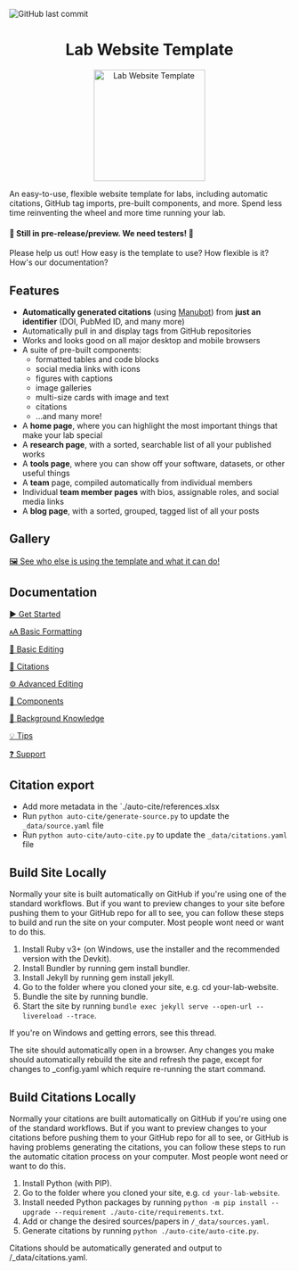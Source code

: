 ![GitHub last commit](https://img.shields.io/github/last-commit/greenelab/lab-website-template)

<h1 align="center">Lab Website Template</h1>
<p align="center">
<img height="200" src="https://raw.githubusercontent.com/greenelab/lab-website-template/main/favicons/share-thumbnail.jpg?raw=true" alt="Lab Website Template">
</p>
An easy-to-use, flexible website template for labs, including automatic citations, GitHub tag imports, pre-built components, and more.
Spend less time reinventing the wheel and more time running your lab.

#### 🔔 Still in pre-release/preview. We need testers! 🔔

Please help us out!
How easy is the template to use?
How flexible is it?
How's our documentation?

## Features

- **Automatically generated citations** (using [Manubot](https://manubot.org)) from **just an identifier** (DOI, PubMed ID, and many more)
- Automatically pull in and display tags from GitHub repositories
- Works and looks good on all major desktop and mobile browsers
- A suite of pre-built components:
  - formatted tables and code blocks
  - social media links with icons
  - figures with captions
  - image galleries
  - multi-size cards with image and text
  - citations
  - ...and many more!
- A **home page**, where you can highlight the most important things that make your lab special
- A **research page**, with a sorted, searchable list of all your published works
- A **tools page**, where you can show off your software, datasets, or other useful things
- A **team** page, compiled automatically from individual members
- Individual **team member pages** with bios, assignable roles, and social media links
- A **blog page**, with a sorted, grouped, tagged list of all your posts

## Gallery

[🖼️ See who else is using the template and what it can do!](https://github.com/greenelab/lab-website-template/wiki/Gallery)

## Documentation

[▶️ Get Started](https://github.com/greenelab/lab-website-template/wiki/Get-Started)

[🗚 Basic Formatting](https://github.com/greenelab/lab-website-template/wiki/Basic-Formatting)

[📝 Basic Editing](https://github.com/greenelab/lab-website-template/wiki/Basic-Editing)

[🤖 Citations](https://github.com/greenelab/lab-website-template/wiki/Citations)

[⚙️ Advanced Editing](https://github.com/greenelab/lab-website-template/wiki/Advanced-Editing)

[🧱 Components](https://github.com/greenelab/lab-website-template/wiki/Components)

[🧠 Background Knowledge](https://github.com/greenelab/lab-website-template/wiki/Background-Knowledge)

[💡 Tips](https://github.com/greenelab/lab-website-template/wiki/Tips)

[❓ Support](https://github.com/greenelab/lab-website-template/wiki/Support)

## Citation export
- Add more metadata in the `./auto-cite/references.xlsx
- Run `python auto-cite/generate-source.py` to update the `_data/source.yaml` file
- Run `python auto-cite/auto-cite.py` to update the `_data/citations.yaml` file


## Build Site Locally
Normally your site is built automatically on GitHub if you're using one of the standard workflows. But if you want to preview changes to your site before pushing them to your GitHub repo for all to see, you can follow these steps to build and run the site on your computer. Most people wont need or want to do this.

1. Install Ruby v3+ (on Windows, use the installer and the recommended version with the Devkit).
2. Install Bundler by running gem install bundler.
3. Install Jekyll by running gem install jekyll.
4. Go to the folder where you cloned your site, e.g. cd your-lab-website.
5. Bundle the site by running bundle.
6. Start the site by running `bundle exec jekyll serve --open-url --livereload --trace`.
   
If you're on Windows and getting errors, see this thread.

The site should automatically open in a browser. Any changes you make should automatically rebuild the site and refresh the page, except for changes to _config.yaml which require re-running the start command.

## Build Citations Locally
Normally your citations are built automatically on GitHub if you're using one of the standard workflows. But if you want to preview changes to your citations before pushing them to your GitHub repo for all to see, or GitHub is having problems generating the citations, you can follow these steps to run the automatic citation process on your computer. Most people wont need or want to do this.

1. Install Python (with PIP).
2. Go to the folder where you cloned your site, e.g. `cd your-lab-website`.
3. Install needed Python packages by running `python -m pip install --upgrade --requirement ./auto-cite/requirements.txt`.
4. Add or change the desired sources/papers in `/_data/sources.yaml`.
5. Generate citations by running `python ./auto-cite/auto-cite.py`.
  
Citations should be automatically generated and output to /_data/citations.yaml.